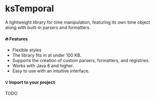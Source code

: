 # ksTemporal

A lightweight library for time manipulation, featuring its own time object along with built-in parsers and formatters.

#### 🔥 Features
* Flexible styles
* The library fits in at under 100 KB.
* Supports the creation of custom parsers, formatters, and registries.
* Works with Java 8 and higher.
* Easy to use with an intuitive interface.

#### 💡 Import to your project
  TODO
